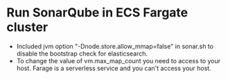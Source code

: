 # Run SonarQube in ECS Fargate cluster
- Included jvm option "-Dnode.store.allow_mmap=false" in sonar.sh to disable the bootstrap check for elasticsearch. 
- To change the value of vm.max_map_count you need to access to your host. Farage is a serverless service and you can't access your host.
